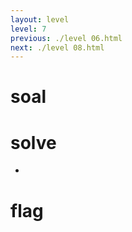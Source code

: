 ```yaml
---
layout: level
level: 7
previous: ./level 06.html
next: ./level 08.html
---
```


# soal

# solve
- 

# flag